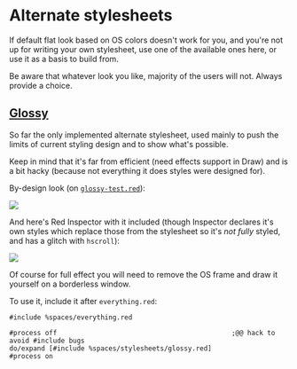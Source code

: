 # Alternate stylesheets

If default flat look based on OS colors doesn't work for you, and you're not up for writing your own stylesheet, use one of the available ones here, or use it as a basis to build from.

Be aware that whatever look you like, majority of the users will not. Always provide a choice.

## [Glossy](glossy.red)

So far the only implemented alternate stylesheet, used mainly to push the limits of current styling design and to show what's possible.

Keep in mind that it's far from efficient (need effects support in Draw) and is a bit hacky (because not everything it does styles were designed for). 

By-design look (on [`glossy-test.red`](../tests/glossy-test.red)):

![](https://codeberg.org/hiiamboris/media/raw/branch/master/spaces/demo-glossy-test.gif)

And here's Red Inspector with it included (though Inspector declares it's own styles which replace those from the stylesheet so it's *not fully* styled, and has a glitch with `hscroll`):

![](https://codeberg.org/hiiamboris/media/raw/branch/master/spaces/demo-red-inspector-glossy-styled.gif)

Of course for full effect you will need to remove the OS frame and draw it yourself on a borderless window.

To use it, include it after `everything.red`:
```
#include %spaces/everything.red

#process off											;@@ hack to avoid #include bugs
do/expand [#include %spaces/stylesheets/glossy.red]
#process on
```

